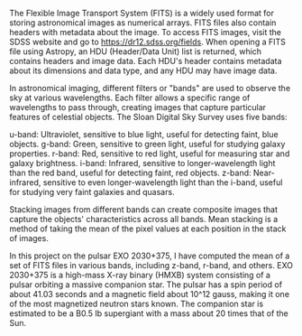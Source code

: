 The Flexible Image Transport System (FITS) is a widely used format for storing astronomical images as numerical arrays. FITS files also contain headers with metadata about the image. To access FITS images, visit the SDSS website and go to https://dr12.sdss.org/fields. When opening a FITS file using Astropy, an HDU (Header/Data Unit) list is returned, which contains headers and image data. Each HDU's header contains metadata about its dimensions and data type, and any HDU may have image data.

In astronomical imaging, different filters or "bands" are used to observe the sky at various wavelengths. Each filter allows a specific range of wavelengths to pass through, creating images that capture particular features of celestial objects. The Sloan Digital Sky Survey uses five bands:

u-band: Ultraviolet, sensitive to blue light, useful for detecting faint, blue objects.
g-band: Green, sensitive to green light, useful for studying galaxy properties.
r-band: Red, sensitive to red light, useful for measuring star and galaxy brightness.
i-band: Infrared, sensitive to longer-wavelength light than the red band, useful for detecting faint, red objects.
z-band: Near-infrared, sensitive to even longer-wavelength light than the i-band, useful for studying very faint galaxies and quasars.

Stacking images from different bands can create composite images that capture the objects' characteristics across all bands. Mean stacking is a method of taking the mean of the pixel values at each position in the stack of images.

In this project on the pulsar EXO 2030+375, I have computed the mean of a set of FITS files in various bands, including z-band, r-band, and others. EXO 2030+375 is a high-mass X-ray binary (HMXB) system consisting of a pulsar orbiting a massive companion star. The pulsar has a spin period of about 41.03 seconds and a magnetic field about 10^12 gauss, making it one of the most magnetized neutron stars known. The companion star is estimated to be a B0.5 Ib supergiant with a mass about 20 times that of the Sun.
